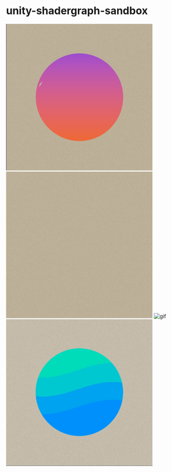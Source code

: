 # unity-shadergraph-sandbox

![gif](Screenshots/Sketch00.gif)
![gif](Screenshots/Sketch01.gif)
![gif](Screenshots/Sketch02.gif)
![gif](Screenshots/Sketch03.gif)
